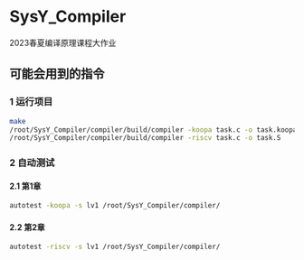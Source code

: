 # SysY_Compiler
2023春夏编译原理课程大作业

## 可能会用到的指令

### 1	运行项目

```bash
make
/root/SysY_Compiler/compiler/build/compiler -koopa task.c -o task.koopa
/root/SysY_Compiler/compiler/build/compiler -riscv task.c -o task.S
```

### 2	自动测试

#### 2.1	第1章

```bash
autotest -koopa -s lv1 /root/SysY_Compiler/compiler/
```

#### 2.2	第2章

```bash
autotest -riscv -s lv1 /root/SysY_Compiler/compiler/
